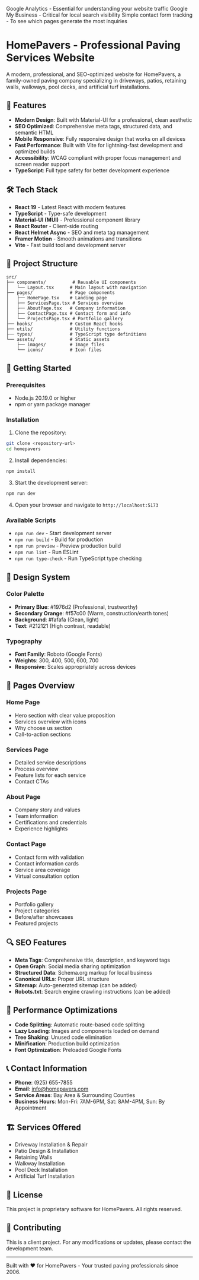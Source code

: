 Google Analytics - Essential for understanding your website traffic
Google My Business - Critical for local search visibility
Simple contact form tracking - To see which pages generate the most inquiries

# HomePavers - Professional Paving Services Website

A modern, professional, and SEO-optimized website for HomePavers, a family-owned paving company specializing in driveways, patios, retaining walls, walkways, pool decks, and artificial turf installations.

## 🚀 Features

- **Modern Design**: Built with Material-UI for a professional, clean aesthetic
- **SEO Optimized**: Comprehensive meta tags, structured data, and semantic HTML
- **Mobile Responsive**: Fully responsive design that works on all devices
- **Fast Performance**: Built with Vite for lightning-fast development and optimized builds
- **Accessibility**: WCAG compliant with proper focus management and screen reader support
- **TypeScript**: Full type safety for better development experience

## 🛠️ Tech Stack

- **React 19** - Latest React with modern features
- **TypeScript** - Type-safe development
- **Material-UI (MUI)** - Professional component library
- **React Router** - Client-side routing
- **React Helmet Async** - SEO and meta tag management
- **Framer Motion** - Smooth animations and transitions
- **Vite** - Fast build tool and development server

## 📁 Project Structure

```
src/
├── components/          # Reusable UI components
│   └── Layout.tsx      # Main layout with navigation
├── pages/              # Page components
│   ├── HomePage.tsx    # Landing page
│   ├── ServicesPage.tsx # Services overview
│   ├── AboutPage.tsx   # Company information
│   ├── ContactPage.tsx # Contact form and info
│   └── ProjectsPage.tsx # Portfolio gallery
├── hooks/              # Custom React hooks
├── utils/              # Utility functions
├── types/              # TypeScript type definitions
└── assets/             # Static assets
    ├── images/         # Image files
    └── icons/          # Icon files
```

## 🚀 Getting Started

### Prerequisites

- Node.js 20.19.0 or higher
- npm or yarn package manager

### Installation

1. Clone the repository:
```bash
git clone <repository-url>
cd homepavers
```

2. Install dependencies:
```bash
npm install
```

3. Start the development server:
```bash
npm run dev
```

4. Open your browser and navigate to `http://localhost:5173`

### Available Scripts

- `npm run dev` - Start development server
- `npm run build` - Build for production
- `npm run preview` - Preview production build
- `npm run lint` - Run ESLint
- `npm run type-check` - Run TypeScript type checking

## 🎨 Design System

### Color Palette
- **Primary Blue**: #1976d2 (Professional, trustworthy)
- **Secondary Orange**: #f57c00 (Warm, construction/earth tones)
- **Background**: #fafafa (Clean, light)
- **Text**: #212121 (High contrast, readable)

### Typography
- **Font Family**: Roboto (Google Fonts)
- **Weights**: 300, 400, 500, 600, 700
- **Responsive**: Scales appropriately across devices

## 📱 Pages Overview

### Home Page
- Hero section with clear value proposition
- Services overview with icons
- Why choose us section
- Call-to-action sections

### Services Page
- Detailed service descriptions
- Process overview
- Feature lists for each service
- Contact CTAs

### About Page
- Company story and values
- Team information
- Certifications and credentials
- Experience highlights

### Contact Page
- Contact form with validation
- Contact information cards
- Service area coverage
- Virtual consultation option

### Projects Page
- Portfolio gallery
- Project categories
- Before/after showcases
- Featured projects

## 🔍 SEO Features

- **Meta Tags**: Comprehensive title, description, and keyword tags
- **Open Graph**: Social media sharing optimization
- **Structured Data**: Schema.org markup for local business
- **Canonical URLs**: Proper URL structure
- **Sitemap**: Auto-generated sitemap (can be added)
- **Robots.txt**: Search engine crawling instructions (can be added)

## 🚀 Performance Optimizations

- **Code Splitting**: Automatic route-based code splitting
- **Lazy Loading**: Images and components loaded on demand
- **Tree Shaking**: Unused code elimination
- **Minification**: Production build optimization
- **Font Optimization**: Preloaded Google Fonts

## 📞 Contact Information

- **Phone**: (925) 655-7855
- **Email**: info@homepavers.com
- **Service Areas**: Bay Area & Surrounding Counties
- **Business Hours**: Mon-Fri: 7AM-6PM, Sat: 8AM-4PM, Sun: By Appointment

## 🏗️ Services Offered

- Driveway Installation & Repair
- Patio Design & Installation
- Retaining Walls
- Walkway Installation
- Pool Deck Installation
- Artificial Turf Installation

## 📄 License

This project is proprietary software for HomePavers. All rights reserved.

## 🤝 Contributing

This is a client project. For any modifications or updates, please contact the development team.

---

Built with ❤️ for HomePavers - Your trusted paving professionals since 2006.